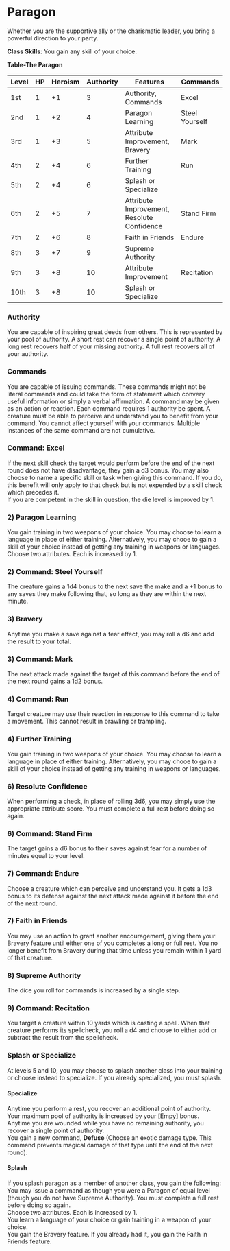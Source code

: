 # Paragon
Whether you are the supportive ally or the charismatic leader, you bring a powerful direction to your party.

**Class Skills**: You gain any skill of your choice.

**Table-The Paragon**

| Level | HP | Heroism  | Authority | Features                                          |    Commands    |
|-------|----|----------|-----------|---------------------------------------------------|----------------|
| 1st   | 1  |    +1    | 3         | Authority, Commands                               |      Excel     |
| 2nd   | 1  |    +2    | 4         | Paragon Learning                                  | Steel Yourself |
| 3rd   | 1  |    +3    | 5         | Attribute Improvement, Bravery                    |      Mark      |
| 4th   | 2  |    +4    | 6         | Further Training                                  |       Run      |
| 5th   | 2  |    +4    | 6         | Splash or Specialize                              |                |
| 6th   | 2  |    +5    | 7         | Attribute Improvement, Resolute Confidence        |   Stand Firm   |
| 7th   | 2  |    +6    | 8         | Faith in Friends                                  |     Endure     |
| 8th   | 3  |    +7    | 9         | Supreme Authority                                 |                |
| 9th   | 3  |    +8    | 10        | Attribute Improvement                             |   Recitation   |
| 10th  | 3  |    +8    | 10        | Splash or Specialize                              |                |


### Authority
You are capable of inspiring great deeds from others. This is represented by your pool of authority. A short rest can recover a single point of authority. A long rest recovers half of your missing authority. A full rest recovers all of your authority.

### Commands
You are capable of issuing commands. These commands might not be literal commands and could take the form of statement which convery useful information or simply a verbal affirmation. A command may be given as an action or reaction. Each command requires 1 authority be spent. A creature must be able to perceive and understand you to benefit from your command. You cannot affect yourself with your commands. Multiple instances of the same command are not cumulative.

### Command: Excel
If the next skill check the target would perform before the end of the next round does not have disadvantage, they gain a d3 bonus. You may also choose to name a specific skill or task when giving this command. If you do, this benefit will only apply to that check but is not expended by a skill check which precedes it.  
If you are competent in the skill in question, the die level is improved by 1.

### 2) Paragon Learning
You gain training in two weapons of your choice. You may choose to learn a language in place of either training. Alternatively, you may chooe to gain a skill of your choice instead of getting any training in weapons or languages.
Choose two attributes. Each is increased by 1.

### 2) Command: Steel Yourself
The creature gains a 1d4 bonus to the next save the make and a +1 bonus to any saves they make following that, so long as they are within the next minute.

### 3) Bravery
Anytime you make a save against a fear effect, you may roll a d6 and add the result to your total.

### 3) Command: Mark
The next attack made against the target of this command before the end of the next round gains a 1d2 bonus.

### 4) Command: Run
Target creature may use their reaction in response to this command to take a movement. This cannot result in brawling or trampling.

### 4) Further Training
You gain training in two weapons of your choice. You may choose to learn a language in place of either training. Alternatively, you may chooe to gain a skill of your choice instead of getting any training in weapons or languages.

### 6) Resolute Confidence
When performing a check, in place of rolling 3d6, you may simply use the appropriate attribute score. You must complete a full rest before doing so again.

### 6) Command: Stand Firm
The target gains a d6 bonus to their saves against fear for a number of minutes equal to your level.

### 7) Command: Endure
Choose a creature which can perceive and understand you. It gets a 1d3 bonus to its defense against the next attack made against it before the end of the next round.

### 7) Faith in Friends
You may use an action to grant another encouragement, giving them your Bravery feature until either one of you completes a long or full rest. You no longer benefit from Bravery during that time unless you remain within 1 yard of that creature.

### 8) Supreme Authority
The dice you roll for commands is increased by a single step.

### 9) Command: Recitation
You target a creature within 10 yards which is casting a spell. When that creature performs its spellcheck, you roll a d4 and choose to either add or subtract the result from the spellcheck.

### Splash or Specialize
At levels 5 and 10, you may choose to splash another class into your training or choose instead to specialize. If you already specialized, you must splash.

#### Specialize
Anytime you perform a rest, you recover an additional point of authority.
Your maximum pool of authority is increased by your [Empy] bonus.
Anytime you are wounded while you have no remaining authority, you recover a single point of authority.  
You gain a new command, **Defuse** (Choose an exotic damage type. This command prevents magical damage of that type until the end of the next round).

#### Splash
If you splash paragon as a member of another class, you gain the following:  
You may issue a command as though you were a Paragon of equal level (though you do not have Supreme Authority). You must complete a full rest before doing so again.  
Choose two attributes. Each is increased by 1.  
You learn a language of your choice or gain training in a weapon of your choice.  
You gain the Bravery feature. If you already had it, you gain the Faith in Friends feature.

[Paragon Notes]: # " If class doesn't feel strong enough, give it an additional hitpoint by speeding up hitpoint progression a little bit. "
